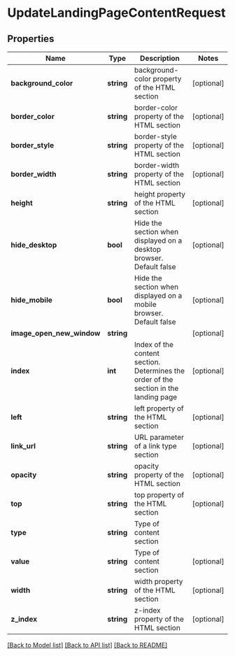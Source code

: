# UpdateLandingPageContentRequest

## Properties
Name | Type | Description | Notes
------------ | ------------- | ------------- | -------------
**background_color** | **string** | background-color property of the HTML section | [optional] 
**border_color** | **string** | border-color property of the HTML section | [optional] 
**border_style** | **string** | border-style property of the HTML section | [optional] 
**border_width** | **string** | border-width property of the HTML section | [optional] 
**height** | **string** | height property of the HTML section | [optional] 
**hide_desktop** | **bool** | Hide the section when displayed on a desktop browser.  Default false | [optional] 
**hide_mobile** | **bool** | Hide the section when displayed on a mobile browser.  Default false | [optional] 
**image_open_new_window** | **string** |  | [optional] 
**index** | **int** | Index of the content section.  Determines the order of the section in the landing page | [optional] 
**left** | **string** | left property of the HTML section | [optional] 
**link_url** | **string** | URL parameter of a link type section | [optional] 
**opacity** | **string** | opacity property of the HTML section | [optional] 
**top** | **string** | top property of the HTML section | [optional] 
**type** | **string** | Type of content section | 
**value** | **string** | Type of content section | [optional] 
**width** | **string** | width property of the HTML section | [optional] 
**z_index** | **string** | z-index property of the HTML section | [optional] 

[[Back to Model list]](../README.md#documentation-for-models) [[Back to API list]](../README.md#documentation-for-api-endpoints) [[Back to README]](../README.md)


